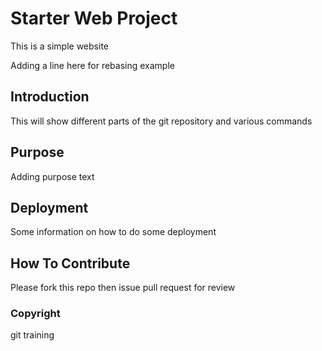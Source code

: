 # Starter Web Project

This is a simple website

Adding a line here for rebasing example

## Introduction

This will show different parts of the git repository and various commands

## Purpose

Adding purpose text

## Deployment

Some information on how to do some deployment

## How To Contribute

Please fork this repo then issue pull request for review

### Copyright

git training